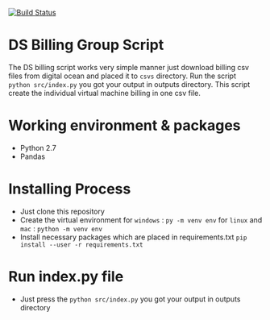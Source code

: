 
[![Build Status](https://travis-ci.org/joemccann/dillinger.svg?branch=master)](https://travis-ci.org/joemccann/dillinger)

# DS Billing Group Script 
 The DS billing script works very simple manner just download billing csv files from digital ocean and placed it to ```csvs``` directory. Run the script  ``` python src/index.py```  you got your output in outputs directory. This script create the individual virtual machine billing in one csv file.
 
 # Working environment & packages 
 - Python 2.7
 - Pandas 
 
# Installing Process 
 - Just clone this repository 
 - Create the virtual environment for ```windows``` :  ``` py -m venv env ``` for ```linux``` and ```mac``` :  ``` python -m venv env ```
 - Install necessary packages which are placed in requirements.txt ```pip install --user -r requirements.txt```

 # Run index.py file 
 - Just press the ```python src/index.py``` you got your output in outputs directory 